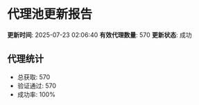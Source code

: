 # 代理池更新报告

**更新时间**: 2025-07-23 02:06:40
**有效代理数量**: 570
**更新状态**:  成功

## 代理统计
- 总获取: 570
- 验证通过: 570
- 成功率: 100%

